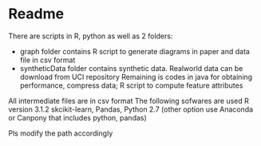 Readme
===========================
There are scripts in R, python as well as 2 folders: 
- graph folder contains R script to generate diagrams in paper 
and data file in csv format
- syntheticData folder contains synthetic data.
Realworld data can be download from UCI repository
Remaining is codes in java for obtaining performance, compress data;
 R script to compute feature attributes
 
 All intermediate files are in csv format
 The following sofwares are used 
 R version 3.1.2 
 skcikit-learn, Pandas, Python 2.7 (other option use Anaconda or Canpony that includes python, pandas)
 
 Pls modify the path accordingly 
  
 